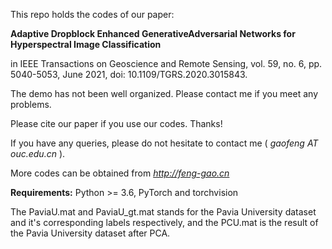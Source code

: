 This repo holds the codes of our paper:

**Adaptive Dropblock Enhanced GenerativeAdversarial Networks for Hyperspectral Image Classification**

in IEEE Transactions on Geoscience and Remote Sensing, vol. 59, no. 6, pp. 5040-5053, June 2021, doi: 10.1109/TGRS.2020.3015843.

The demo has not been well organized. Please contact me if you meet any problems.

Please cite our paper if you use our codes. Thanks!

If you have any queries, please do not hesitate to contact me ( *gaofeng AT ouc.edu.cn* ).

More codes can be obtained from *http://feng-gao.cn*



**Requirements:** Python >= 3.6, PyTorch and torchvision 

The PaviaU.mat and PaviaU_gt.mat stands for the Pavia University dataset and it's corresponding labels respectively, and the PCU.mat is the result of the Pavia University dataset after PCA.

